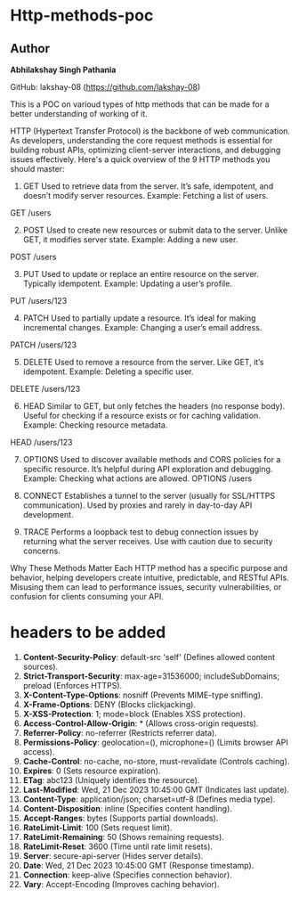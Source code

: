 # Http-methods-poc

## Author

**Abhilakshay Singh Pathania**

GitHub: lakshay-08 (https://github.com/lakshay-08)

This is a POC on varioud types of http methods that can be made for a better understanding of working of it.


HTTP (Hypertext Transfer Protocol) is the backbone of web communication. As developers, understanding the core request methods is essential for building robust APIs, optimizing client-server interactions, and debugging issues effectively. Here's a quick overview of the 9 HTTP methods you should master:

1. GET
Used to retrieve data from the server. It’s safe, idempotent, and doesn’t modify server resources.
Example: Fetching a list of users.

GET /users

2. POST
Used to create new resources or submit data to the server. Unlike GET, it modifies server state.
Example: Adding a new user.

POST /users

3. PUT
Used to update or replace an entire resource on the server. Typically idempotent.
Example: Updating a user’s profile.

PUT /users/123

4. PATCH
Used to partially update a resource. It’s ideal for making incremental changes.
Example: Changing a user’s email address.

PATCH /users/123

5. DELETE
Used to remove a resource from the server. Like GET, it’s idempotent.
Example: Deleting a specific user.

DELETE /users/123

6. HEAD
Similar to GET, but only fetches the headers (no response body). Useful for checking if a resource exists or for caching validation.
Example: Checking resource metadata.

HEAD /users/123

7. OPTIONS
Used to discover available methods and CORS policies for a specific resource. It’s helpful during API exploration and debugging.
Example: Checking what actions are allowed.
OPTIONS /users

8. CONNECT
Establishes a tunnel to the server (usually for SSL/HTTPS communication). Used by proxies and rarely in day-to-day API development.

9. TRACE
Performs a loopback test to debug connection issues by returning what the server receives. Use with caution due to security concerns.

Why These Methods Matter
Each HTTP method has a specific purpose and behavior, helping developers create intuitive, predictable, and RESTful APIs. Misusing them can lead to performance issues, security vulnerabilities, or confusion for clients consuming your API.



# headers to be added

1. **Content-Security-Policy**: default-src 'self' (Defines allowed content sources).
2. **Strict-Transport-Security**: max-age=31536000; includeSubDomains; preload (Enforces HTTPS).
3. **X-Content-Type-Options**: nosniff (Prevents MIME-type sniffing).
4. **X-Frame-Options**: DENY (Blocks clickjacking).
5. **X-XSS-Protection**: 1; mode=block (Enables XSS protection).
6. **Access-Control-Allow-Origin**: * (Allows cross-origin requests).
7. **Referrer-Policy**: no-referrer (Restricts referrer data).
8. **Permissions-Policy**: geolocation=(), microphone=() (Limits browser API access).
9. **Cache-Control**: no-cache, no-store, must-revalidate (Controls caching).
10. **Expires**: 0 (Sets resource expiration).
11. **ETag**: abc123 (Uniquely identifies the resource).
12. **Last-Modified**: Wed, 21 Dec 2023 10:45:00 GMT (Indicates last update).
13. **Content-Type**: application/json; charset=utf-8 (Defines media type).
14. **Content-Disposition**: inline (Specifies content handling).
15. **Accept-Ranges**: bytes (Supports partial downloads).
16. **RateLimit-Limit**: 100 (Sets request limit).
17. **RateLimit-Remaining**: 50 (Shows remaining requests).
18. **RateLimit-Reset**: 3600 (Time until rate limit resets).
19. **Server**: secure-api-server (Hides server details).
20. **Date**: Wed, 21 Dec 2023 10:45:00 GMT (Response timestamp).
21. **Connection**: keep-alive (Specifies connection behavior).
22. **Vary**: Accept-Encoding (Improves caching behavior).
